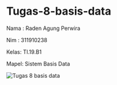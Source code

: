 # Tugas-8-basis-data

Nama : Raden Agung Perwira

Nim  : 311910238

Kelas: TI.19.B1

Mapel: Sistem Basis Data


![Tugas 8 basis data](https://user-images.githubusercontent.com/82001840/125189375-fc728200-e261-11eb-86ff-864127f1ece0.PNG)

